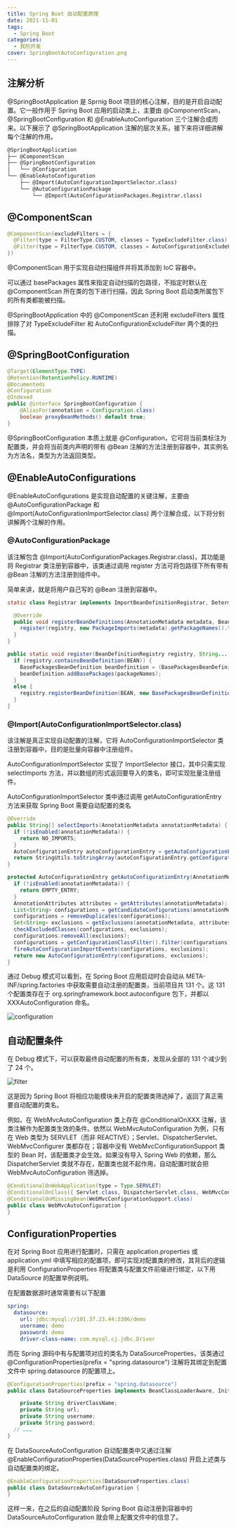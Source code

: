 ```yaml
---
title: Spring Boot 自动配置原理
date: 2021-11-01
tags:
  - Spring Boot
categories:
  - 我的开发
cover: SpringBootAutoConfiguration.png
---
```


## 注解分析

@SpringBootApplication 是 Sprnig Boot 项目的核心注解，目的是开启自动配置。它一般作用于 Spring Boot 应用的启动类上，主要由 @ComponentScan，@SpringBootConfiguration 和 @EnableAutoConfiguration 三个注解合成而来。以下展示了 @SpringBootApplication 注解的层次关系，接下来将详细讲解每个注解的作用。

```txt
@SpringBootApplication
├── @ComponentScan
├── @SpringBootConfiguration
│   └── @Configuration
└── @EnableAutoConfiguration
    ├── @Import(AutoConfigurationImportSelector.class)
    └── @AutoConfigurationPackage
        └── @Import(AutoConfigurationPackages.Registrar.class)
```

## @ComponentScan

```java
@ComponentScan(excludeFilters = {
  @Filter(type = FilterType.CUSTOM, classes = TypeExcludeFilter.class),
  @Filter(type = FilterType.CUSTOM, classes = AutoConfigurationExcludeFilter.class)
})
```

@ComponentScan 用于实现自动扫描组件并将其添加到 IoC 容器中。

可以通过 basePackages 属性来指定自动扫描的包路径，不指定时默认在 @ComponentScan 所在类的包下进行扫描，因此 Spring Boot 启动类所属包下的所有类都能被扫描。

@SpringBootApplication 中的 @ComponentScan 还利用 excludeFilters 属性排除了对 TypeExcludeFilter 和 AutoConfigurationExcludeFilter 两个类的扫描。

## @SpringBootConfiguration

```java
@Target(ElementType.TYPE)
@Retention(RetentionPolicy.RUNTIME)
@Documenteds
@Configuration
@Indexed
public @interface SpringBootConfiguration {
	@AliasFor(annotation = Configuration.class)
	boolean proxyBeanMethods() default true;
}
```

@SpringBootConfiguration 本质上就是 @Configuration，它可将当前类标注为配置类，并会将当前类内声明的带有 @Bean 注解的方法注册到容器中，其实例名为方法名，类型为方法返回类型。

## @EnableAutoConfigurations

@EnableAutoConfigurations 是实现自动配置的关键注解，主要由 @AutoConfigurationPackage 和 @Import(AutoConfigurationImportSelector.class) 两个注解合成，以下将分别讲解两个注解的作用。

### @AutoConfigurationPackage

该注解包含 @Import(AutoConfigurationPackages.Registrar.class)，其功能是将 Registrar 类注册到容器中，该类通过调用 register 方法可将包路径下所有带有 @Bean 注解的方法注册到组件中。

简单来讲，就是将用户自己写的 @Bean 注册到容器中。

```java
static class Registrar implements ImportBeanDefinitionRegistrar, DeterminableImports {

  @Override
  public void registerBeanDefinitions(AnnotationMetadata metadata, BeanDefinitionRegistry registry) {
    register(registry, new PackageImports(metadata).getPackageNames().toArray(new String[0]));
  }
}

public static void register(BeanDefinitionRegistry registry, String... packageNames) {
  if (registry.containsBeanDefinition(BEAN)) {
    BasePackagesBeanDefinition beanDefinition = (BasePackagesBeanDefinition) registry.getBeanDefinition(BEAN);
    beanDefinition.addBasePackages(packageNames);
  }
  else {
    registry.registerBeanDefinition(BEAN, new BasePackagesBeanDefinition(packageNames));
  }
}
```

### @Import(AutoConfigurationImportSelector.class)

该注解是真正实现自动配置的注解，它将 AutoConfigurationImportSelector 类注册到容器中，目的是批量向容器中注册组件。

AutoConfigurationImportSelector 实现了 ImportSelector 接口，其中只需实现 selectImports 方法，并以数组的形式返回要导入的类名，即可实现批量注册组件。

AutoConfigurationImportSelector 类中通过调用 getAutoConfigurationEntry 方法来获取 Spring Boot 需要自动配置的类名

```java
@Override
public String[] selectImports(AnnotationMetadata annotationMetadata) {
  if (!isEnabled(annotationMetadata)) {
    return NO_IMPORTS;
  }
  AutoConfigurationEntry autoConfigurationEntry = getAutoConfigurationEntry(annotationMetadata);
  return StringUtils.toStringArray(autoConfigurationEntry.getConfigurations());
}

protected AutoConfigurationEntry getAutoConfigurationEntry(AnnotationMetadata annotationMetadata) {
  if (!isEnabled(annotationMetadata)) {
    return EMPTY_ENTRY;
  }
  AnnotationAttributes attributes = getAttributes(annotationMetadata);
  List<String> configurations = getCandidateConfigurations(annotationMetadata, attributes);
  configurations = removeDuplicates(configurations);
  Set<String> exclusions = getExclusions(annotationMetadata, attributes);
  checkExcludedClasses(configurations, exclusions);
  configurations.removeAll(exclusions);
  configurations = getConfigurationClassFilter().filter(configurations);
  fireAutoConfigurationImportEvents(configurations, exclusions);
  return new AutoConfigurationEntry(configurations, exclusions);
}
```

通过 Debug 模式可以看到，在 Spring Boot 应用启动时会自动从 META-INF/spring.factories 中获取需要自动注册的配置类，当前项目共 131 个。这 131 个配置类存在于 org.springframework.boot.autoconfigure 包下，并都以 XXXAutoConfiguration 命名。

![configuration](source@/config.png)

## 自动配置条件

在 Debug 模式下，可以获取最终自动配置的所有类，发现从全部的 131 个减少到了 24 个。

![filter](source@/filter.png)

这是因为 Spring Boot 将相应功能模块未开启的配置类筛选掉了，返回了真正需要自动配置的类名。

例如，在 WebMvcAutoConfiguration 类上存在 @ConditionalOnXXX 注解，该类注解作为配置类生效的条件。依然以 WebMvcAutoConfiguration 为例，只有在 Web 类型为 SERVLET（而非 REACTIVE）；Servlet、DispatcherServlet、WebMvcConfigurer 类都存在；容器中没有 WebMvcConfigurationSupport 类型的 Bean 时，该配置类才会生效。如果没有导入 Spring Web 的依赖，那么 DispatcherServlet 类就不存在，配置类也就不起作用，自动配置时就会把 WebMvcAutoConfiguration 筛选掉。

```java
@ConditionalOnWebApplication(type = Type.SERVLET)
@ConditionalOnClass({ Servlet.class, DispatcherServlet.class, WebMvcConfigurer.class })
@ConditionalOnMissingBean(WebMvcConfigurationSupport.class)
public class WebMvcAutoConfiguration {
}
```

## ConfigurationProperties

在对 Spring Boot 应用进行配置时，只需在 application.properties 或 application.yml 中填写相应的配置项，即可实现对配置类的修改，其背后的逻辑是利用 ConfigurationProperties 将配置类与配置文件前缀进行绑定，以下用 DataSource 的配置举例说明。

在配置数据源时通常需要有以下配置

```yml
spring:
  datasource:
    url: jdbc:mysql://101.37.23.44:3306/demo
    username: demo
    password: demo
    driver-class-name: com.mysql.cj.jdbc.Driver
```

而在 Spring 源码中有与配置项对应的类名为 DataSourceProperties，该类通过 @ConfigurationProperties(prefix = "spring.datasource") 注解将其绑定到配置文件中 spring.datasource 的配置项上。

```java
@ConfigurationProperties(prefix = "spring.datasource")
public class DataSourceProperties implements BeanClassLoaderAware, InitializingBean {

	private String driverClassName;
	private String url;
	private String username;
	private String password;
  // ………
}
```

在 DataSourceAutoConfiguration 自动配置类中又通过注解 @EnableConfigurationProperties(DataSourceProperties.class) 开启上述类与自动配置类的绑定。

```java
@EnableConfigurationProperties(DataSourceProperties.class)
public class DataSourceAutoConfiguration {
}
```

这样一来，在之后的自动配置阶段 Spring Boot 自动注册到容器中的 DataSourceAutoConfiguration 就会带上配置文件中的信息了。
